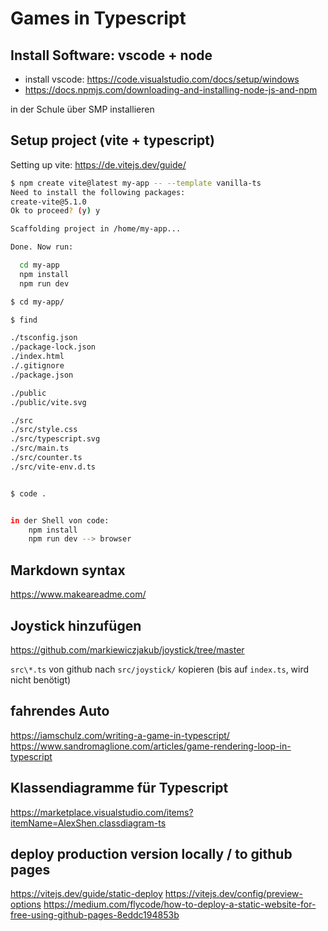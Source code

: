 # Games in Typescript

## Install Software: vscode + node

- install vscode: <https://code.visualstudio.com/docs/setup/windows>
- <https://docs.npmjs.com/downloading-and-installing-node-js-and-npm>

in der Schule über SMP installieren

## Setup project (vite + typescript)

Setting up vite: <https://de.vitejs.dev/guide/>

```bash
$ npm create vite@latest my-app -- --template vanilla-ts
Need to install the following packages:
create-vite@5.1.0
Ok to proceed? (y) y

Scaffolding project in /home/my-app...

Done. Now run:

  cd my-app
  npm install
  npm run dev

$ cd my-app/

$ find

./tsconfig.json
./package-lock.json
./index.html
./.gitignore
./package.json

./public
./public/vite.svg

./src
./src/style.css
./src/typescript.svg
./src/main.ts
./src/counter.ts
./src/vite-env.d.ts


$ code .


in der Shell von code:
    npm install
    npm run dev --> browser
```

## Markdown syntax

<https://www.makeareadme.com/>

## Joystick hinzufügen

<https://github.com/markiewiczjakub/joystick/tree/master>

`src\*.ts` von github nach `src/joystick/` kopieren (bis auf `index.ts`, wird nicht benötigt)

## fahrendes Auto

<https://iamschulz.com/writing-a-game-in-typescript/>
<https://www.sandromaglione.com/articles/game-rendering-loop-in-typescript>

## Klassendiagramme für Typescript

<https://marketplace.visualstudio.com/items?itemName=AlexShen.classdiagram-ts>

## deploy production version locally / to github pages

<https://vitejs.dev/guide/static-deploy>
<https://vitejs.dev/config/preview-options>
<https://medium.com/flycode/how-to-deploy-a-static-website-for-free-using-github-pages-8eddc194853b>
